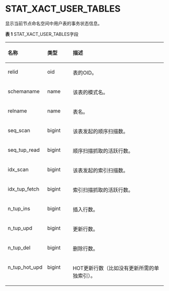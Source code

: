 # STAT\_XACT\_USER\_TABLES

显示当前节点命名空间中用户表的事务状态信息。

**表 1**  STAT\_XACT\_USER\_TABLES字段

<a name="zh-cn_topic_0237122606_table19435202513310"></a>
<table><thead align="left"><tr id="zh-cn_topic_0237122606_row19532125437"><th class="cellrowborder" valign="top" width="17.27%" id="mcps1.2.4.1.1"><p id="zh-cn_topic_0237122606_p85323251234"><a name="zh-cn_topic_0237122606_p85323251234"></a><a name="zh-cn_topic_0237122606_p85323251234"></a><strong id="zh-cn_topic_0237122606_b105321625833"><a name="zh-cn_topic_0237122606_b105321625833"></a><a name="zh-cn_topic_0237122606_b105321625833"></a>名称</strong></p>
</th>
<th class="cellrowborder" valign="top" width="16.8%" id="mcps1.2.4.1.2"><p id="zh-cn_topic_0237122606_p25331252030"><a name="zh-cn_topic_0237122606_p25331252030"></a><a name="zh-cn_topic_0237122606_p25331252030"></a><strong id="zh-cn_topic_0237122606_b45332251739"><a name="zh-cn_topic_0237122606_b45332251739"></a><a name="zh-cn_topic_0237122606_b45332251739"></a>类型</strong></p>
</th>
<th class="cellrowborder" valign="top" width="65.93%" id="mcps1.2.4.1.3"><p id="zh-cn_topic_0237122606_p653414251833"><a name="zh-cn_topic_0237122606_p653414251833"></a><a name="zh-cn_topic_0237122606_p653414251833"></a><strong id="zh-cn_topic_0237122606_b18534725737"><a name="zh-cn_topic_0237122606_b18534725737"></a><a name="zh-cn_topic_0237122606_b18534725737"></a>描述</strong></p>
</th>
</tr>
</thead>
<tbody><tr id="zh-cn_topic_0237122606_row1653442517315"><td class="cellrowborder" valign="top" width="17.27%" headers="mcps1.2.4.1.1 "><p id="zh-cn_topic_0237122606_p135346251438"><a name="zh-cn_topic_0237122606_p135346251438"></a><a name="zh-cn_topic_0237122606_p135346251438"></a>relid</p>
</td>
<td class="cellrowborder" valign="top" width="16.8%" headers="mcps1.2.4.1.2 "><p id="zh-cn_topic_0237122606_p105348253315"><a name="zh-cn_topic_0237122606_p105348253315"></a><a name="zh-cn_topic_0237122606_p105348253315"></a>oid</p>
</td>
<td class="cellrowborder" valign="top" width="65.93%" headers="mcps1.2.4.1.3 "><p id="zh-cn_topic_0237122606_p13534182516318"><a name="zh-cn_topic_0237122606_p13534182516318"></a><a name="zh-cn_topic_0237122606_p13534182516318"></a>表的OID。</p>
</td>
</tr>
<tr id="zh-cn_topic_0237122606_row1053482510313"><td class="cellrowborder" valign="top" width="17.27%" headers="mcps1.2.4.1.1 "><p id="zh-cn_topic_0237122606_p185356256318"><a name="zh-cn_topic_0237122606_p185356256318"></a><a name="zh-cn_topic_0237122606_p185356256318"></a>schemaname</p>
</td>
<td class="cellrowborder" valign="top" width="16.8%" headers="mcps1.2.4.1.2 "><p id="zh-cn_topic_0237122606_p053522511312"><a name="zh-cn_topic_0237122606_p053522511312"></a><a name="zh-cn_topic_0237122606_p053522511312"></a>name</p>
</td>
<td class="cellrowborder" valign="top" width="65.93%" headers="mcps1.2.4.1.3 "><p id="zh-cn_topic_0237122606_p153520253315"><a name="zh-cn_topic_0237122606_p153520253315"></a><a name="zh-cn_topic_0237122606_p153520253315"></a>该表的模式名。</p>
</td>
</tr>
<tr id="zh-cn_topic_0237122606_row175352254319"><td class="cellrowborder" valign="top" width="17.27%" headers="mcps1.2.4.1.1 "><p id="zh-cn_topic_0237122606_p253514251731"><a name="zh-cn_topic_0237122606_p253514251731"></a><a name="zh-cn_topic_0237122606_p253514251731"></a>relname</p>
</td>
<td class="cellrowborder" valign="top" width="16.8%" headers="mcps1.2.4.1.2 "><p id="zh-cn_topic_0237122606_p1535142520316"><a name="zh-cn_topic_0237122606_p1535142520316"></a><a name="zh-cn_topic_0237122606_p1535142520316"></a>name</p>
</td>
<td class="cellrowborder" valign="top" width="65.93%" headers="mcps1.2.4.1.3 "><p id="zh-cn_topic_0237122606_p653617251318"><a name="zh-cn_topic_0237122606_p653617251318"></a><a name="zh-cn_topic_0237122606_p653617251318"></a>表名。</p>
</td>
</tr>
<tr id="zh-cn_topic_0237122606_row13536122518318"><td class="cellrowborder" valign="top" width="17.27%" headers="mcps1.2.4.1.1 "><p id="zh-cn_topic_0237122606_p1153612513315"><a name="zh-cn_topic_0237122606_p1153612513315"></a><a name="zh-cn_topic_0237122606_p1153612513315"></a>seq_scan</p>
</td>
<td class="cellrowborder" valign="top" width="16.8%" headers="mcps1.2.4.1.2 "><p id="zh-cn_topic_0237122606_p17536172512312"><a name="zh-cn_topic_0237122606_p17536172512312"></a><a name="zh-cn_topic_0237122606_p17536172512312"></a>bigint</p>
</td>
<td class="cellrowborder" valign="top" width="65.93%" headers="mcps1.2.4.1.3 "><p id="zh-cn_topic_0237122606_p155362025938"><a name="zh-cn_topic_0237122606_p155362025938"></a><a name="zh-cn_topic_0237122606_p155362025938"></a>该表发起的顺序扫描数。</p>
</td>
</tr>
<tr id="zh-cn_topic_0237122606_row1153612252313"><td class="cellrowborder" valign="top" width="17.27%" headers="mcps1.2.4.1.1 "><p id="zh-cn_topic_0237122606_p1536192517316"><a name="zh-cn_topic_0237122606_p1536192517316"></a><a name="zh-cn_topic_0237122606_p1536192517316"></a>seq_tup_read</p>
</td>
<td class="cellrowborder" valign="top" width="16.8%" headers="mcps1.2.4.1.2 "><p id="zh-cn_topic_0237122606_p13536172513311"><a name="zh-cn_topic_0237122606_p13536172513311"></a><a name="zh-cn_topic_0237122606_p13536172513311"></a>bigint</p>
</td>
<td class="cellrowborder" valign="top" width="65.93%" headers="mcps1.2.4.1.3 "><p id="zh-cn_topic_0237122606_p553772513312"><a name="zh-cn_topic_0237122606_p553772513312"></a><a name="zh-cn_topic_0237122606_p553772513312"></a>顺序扫描抓取的活跃行数。</p>
</td>
</tr>
<tr id="zh-cn_topic_0237122606_row10537162517312"><td class="cellrowborder" valign="top" width="17.27%" headers="mcps1.2.4.1.1 "><p id="zh-cn_topic_0237122606_p253716257316"><a name="zh-cn_topic_0237122606_p253716257316"></a><a name="zh-cn_topic_0237122606_p253716257316"></a>idx_scan</p>
</td>
<td class="cellrowborder" valign="top" width="16.8%" headers="mcps1.2.4.1.2 "><p id="zh-cn_topic_0237122606_p1653710255314"><a name="zh-cn_topic_0237122606_p1653710255314"></a><a name="zh-cn_topic_0237122606_p1653710255314"></a>bigint</p>
</td>
<td class="cellrowborder" valign="top" width="65.93%" headers="mcps1.2.4.1.3 "><p id="zh-cn_topic_0237122606_p17537142519317"><a name="zh-cn_topic_0237122606_p17537142519317"></a><a name="zh-cn_topic_0237122606_p17537142519317"></a>该表发起的索引扫描数。</p>
</td>
</tr>
<tr id="zh-cn_topic_0237122606_row753715257315"><td class="cellrowborder" valign="top" width="17.27%" headers="mcps1.2.4.1.1 "><p id="zh-cn_topic_0237122606_p1853814251533"><a name="zh-cn_topic_0237122606_p1853814251533"></a><a name="zh-cn_topic_0237122606_p1853814251533"></a>idx_tup_fetch</p>
</td>
<td class="cellrowborder" valign="top" width="16.8%" headers="mcps1.2.4.1.2 "><p id="zh-cn_topic_0237122606_p205389252313"><a name="zh-cn_topic_0237122606_p205389252313"></a><a name="zh-cn_topic_0237122606_p205389252313"></a>bigint</p>
</td>
<td class="cellrowborder" valign="top" width="65.93%" headers="mcps1.2.4.1.3 "><p id="zh-cn_topic_0237122606_p18538825336"><a name="zh-cn_topic_0237122606_p18538825336"></a><a name="zh-cn_topic_0237122606_p18538825336"></a>索引扫描抓取的活跃行数。</p>
</td>
</tr>
<tr id="zh-cn_topic_0237122606_row9538025536"><td class="cellrowborder" valign="top" width="17.27%" headers="mcps1.2.4.1.1 "><p id="zh-cn_topic_0237122606_p11538225933"><a name="zh-cn_topic_0237122606_p11538225933"></a><a name="zh-cn_topic_0237122606_p11538225933"></a>n_tup_ins</p>
</td>
<td class="cellrowborder" valign="top" width="16.8%" headers="mcps1.2.4.1.2 "><p id="zh-cn_topic_0237122606_p105381251636"><a name="zh-cn_topic_0237122606_p105381251636"></a><a name="zh-cn_topic_0237122606_p105381251636"></a>bigint</p>
</td>
<td class="cellrowborder" valign="top" width="65.93%" headers="mcps1.2.4.1.3 "><p id="zh-cn_topic_0237122606_p105381025839"><a name="zh-cn_topic_0237122606_p105381025839"></a><a name="zh-cn_topic_0237122606_p105381025839"></a>插入行数。</p>
</td>
</tr>
<tr id="zh-cn_topic_0237122606_row35389254317"><td class="cellrowborder" valign="top" width="17.27%" headers="mcps1.2.4.1.1 "><p id="zh-cn_topic_0237122606_p18538182513314"><a name="zh-cn_topic_0237122606_p18538182513314"></a><a name="zh-cn_topic_0237122606_p18538182513314"></a>n_tup_upd</p>
</td>
<td class="cellrowborder" valign="top" width="16.8%" headers="mcps1.2.4.1.2 "><p id="zh-cn_topic_0237122606_p95384253315"><a name="zh-cn_topic_0237122606_p95384253315"></a><a name="zh-cn_topic_0237122606_p95384253315"></a>bigint</p>
</td>
<td class="cellrowborder" valign="top" width="65.93%" headers="mcps1.2.4.1.3 "><p id="zh-cn_topic_0237122606_p1553911251938"><a name="zh-cn_topic_0237122606_p1553911251938"></a><a name="zh-cn_topic_0237122606_p1553911251938"></a>更新行数。</p>
</td>
</tr>
<tr id="zh-cn_topic_0237122606_row1653910251336"><td class="cellrowborder" valign="top" width="17.27%" headers="mcps1.2.4.1.1 "><p id="zh-cn_topic_0237122606_p12539425637"><a name="zh-cn_topic_0237122606_p12539425637"></a><a name="zh-cn_topic_0237122606_p12539425637"></a>n_tup_del</p>
</td>
<td class="cellrowborder" valign="top" width="16.8%" headers="mcps1.2.4.1.2 "><p id="zh-cn_topic_0237122606_p35399258311"><a name="zh-cn_topic_0237122606_p35399258311"></a><a name="zh-cn_topic_0237122606_p35399258311"></a>bigint</p>
</td>
<td class="cellrowborder" valign="top" width="65.93%" headers="mcps1.2.4.1.3 "><p id="zh-cn_topic_0237122606_p17539132511314"><a name="zh-cn_topic_0237122606_p17539132511314"></a><a name="zh-cn_topic_0237122606_p17539132511314"></a>删除行数。</p>
</td>
</tr>
<tr id="zh-cn_topic_0237122606_row353918251037"><td class="cellrowborder" valign="top" width="17.27%" headers="mcps1.2.4.1.1 "><p id="zh-cn_topic_0237122606_p135394251237"><a name="zh-cn_topic_0237122606_p135394251237"></a><a name="zh-cn_topic_0237122606_p135394251237"></a>n_tup_hot_upd</p>
</td>
<td class="cellrowborder" valign="top" width="16.8%" headers="mcps1.2.4.1.2 "><p id="zh-cn_topic_0237122606_p2539625832"><a name="zh-cn_topic_0237122606_p2539625832"></a><a name="zh-cn_topic_0237122606_p2539625832"></a>bigint</p>
</td>
<td class="cellrowborder" valign="top" width="65.93%" headers="mcps1.2.4.1.3 "><p id="zh-cn_topic_0237122606_p135395251313"><a name="zh-cn_topic_0237122606_p135395251313"></a><a name="zh-cn_topic_0237122606_p135395251313"></a>HOT更新行数（比如没有更新所需的单独索引）。</p>
</td>
</tr>
</tbody>
</table>

